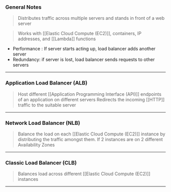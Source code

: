 
### General Notes 

> Distributes traffic across multiple servers and stands in front of a web server

> Works with [[Elastic Cloud Compute (EC2)]], containers, IP addresses, and [[Lambda]] functions

* Performance : If server starts acting up, load balancer adds another server 
* Redundancy: if server is lost, load balancer sends requests to other servers

___

### Application Load Balancer (ALB)

> Host different [[Application Programming Interface (API)]] endpoints of an application on different servers
> Redirects the incoming [[HTTP]] traffic to the suitable server

___

### Network Load Balancer (NLB)

> Balance the load on each [[Elastic Cloud Compute (EC2)]] instance by distributing the traffic amongst them.
> If 2 instances are on 2 different Availability Zones

___

### Classic Load Balancer (CLB)

> Balances load across different [[Elastic Cloud Compute (EC2)]] instances

___
